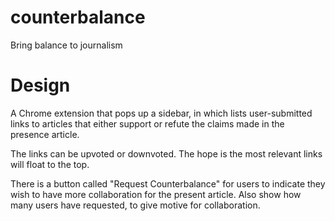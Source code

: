 # counterbalance
Bring balance to journalism

# Design
A Chrome extension that pops up a sidebar, in which lists user-submitted links to articles that either support or refute the claims made in the presence article.

The links can be upvoted or downvoted.  The hope is the most relevant links will float to the top.

There is a button called "Request Counterbalance" for users to indicate they wish to have more collaboration for the present article.  Also show how many users have requested, to give motive for collaboration.
